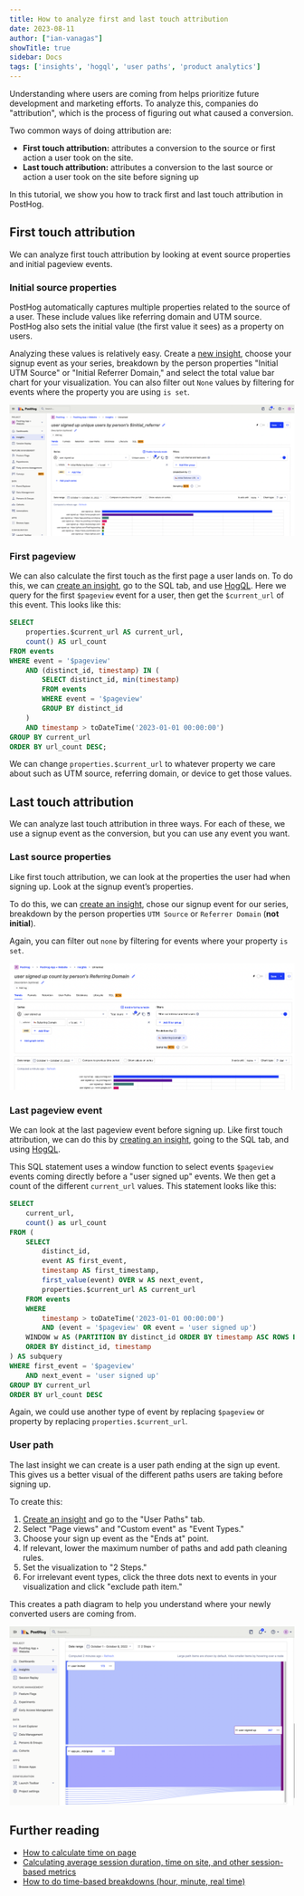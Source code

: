 ```yaml
---
title: How to analyze first and last touch attribution
date: 2023-08-11
author: ["ian-vanagas"]
showTitle: true
sidebar: Docs
tags: ['insights', 'hogql', 'user paths', 'product analytics']
---
```


Understanding where users are coming from helps prioritize future development and marketing efforts. To analyze this, companies do "attribution", which is the process of figuring out what caused a conversion. 

Two common ways of doing attribution are:

- **First touch attribution:** attributes a conversion to the source or first action a user took on the site.
- **Last touch attribution:** attributes a conversion to the last source or action a user took on the site before signing up

In this tutorial, we show you how to track first and last touch attribution in PostHog.

## First touch attribution

We can analyze first touch attribution by looking at event source properties and initial pageview events.

### Initial source properties

PostHog automatically captures multiple properties related to the source of a user. These include values like referring domain and UTM source. PostHog also sets the initial value (the first value it sees) as a property on users.

Analyzing these values is relatively easy. Create a [new insight](https://app.posthog.com/insights/new), choose your signup event as your series, breakdown by the person properties "Initial UTM Source" or "Initial Referrer Domain," and select the total value bar chart for your visualization. You can also filter out `None` values by filtering for events where the property you are using `is set`.

![Initial properties](../images/tutorials/first-last-touch-attribution/initial.png)

### First pageview

We can also calculate the first touch as the first page a user lands on. To do this, we can [create an insight](https://app.posthog.com/insights/new), go to the SQL tab, and use [HogQL](/docs/hogql). Here we query for the first `$pageview` event for a user, then get the `$current_url` of this event. This looks like this:

```sql
SELECT 
    properties.$current_url AS current_url,
    count() AS url_count
FROM events
WHERE event = '$pageview'
    AND (distinct_id, timestamp) IN (
        SELECT distinct_id, min(timestamp)
        FROM events
        WHERE event = '$pageview'
        GROUP BY distinct_id
    )
    AND timestamp > toDateTime('2023-01-01 00:00:00')
GROUP BY current_url
ORDER BY url_count DESC;
```

We can change `properties.$current_url` to whatever property we care about such as UTM source, referring domain, or device to get those values.

## Last touch attribution

We can analyze last touch attribution in three ways. For each of these, we use a signup event as the conversion, but you can use any event you want. 

### Last source properties

Like first touch attribution, we can look at the properties the user had when signing up. Look at the signup event’s properties. 

To do this, we can [create an insight](https://app.posthog.com/insights/new), chose our signup event for our series, breakdown by the person properties `UTM Source` or `Referrer Domain` (**not initial**). 

Again, you can filter out `none` by filtering for events where your property `is set`.

![Referrer property](../images/tutorials/first-last-touch-attribution/referrer.png)

### Last pageview event

We can look at the last pageview event before signing up. Like first touch attribution, we can do this by [creating an insight](https://app.posthog.com/insights/new), going to the SQL tab, and using [HogQL](/docs/hogql). 

This SQL statement uses a window function to select events `$pageview` events coming directly before a "user signed up" events. We then get a count of the different `current_url` values. This statement looks like this:

```sql
SELECT
    current_url,
    count() as url_count
FROM (
    SELECT 
        distinct_id,
        event AS first_event,
        timestamp AS first_timestamp,
        first_value(event) OVER w AS next_event,
        properties.$current_url AS current_url
    FROM events
    WHERE 
        timestamp > toDateTime('2023-01-01 00:00:00') 
        AND (event = '$pageview' OR event = 'user signed up')
    WINDOW w AS (PARTITION BY distinct_id ORDER BY timestamp ASC ROWS BETWEEN 1 FOLLOWING AND 1 FOLLOWING)
    ORDER BY distinct_id, timestamp
) AS subquery
WHERE first_event = '$pageview'
    AND next_event = 'user signed up'
GROUP BY current_url
ORDER BY url_count DESC
```

Again, we could use another type of event by replacing `$pageview` or property by replacing `properties.$current_url`.

### User path

The last insight we can create is a user path ending at the sign up event. This gives us a better visual of the different paths users are taking before signing up.

To create this:

1. [Create an insight](https://app.posthog.com/insights/new) and go to the "User Paths" tab. 
2. Select "Page views" and "Custom event" as "Event Types."
3. Choose your sign up event as the "Ends at" point.
4. If relevant, lower the maximum number of paths and add path cleaning rules.
5. Set the visualization to "2 Steps."
6. For irrelevant event types, click the three dots next to events in your visualization and click "exclude path item."

This creates a path diagram to help you understand where your newly converted users are coming from.

![User path](../images/tutorials/first-last-touch-attribution/path.png)

## Further reading

- [How to calculate time on page](/tutorials/time-on-page)
- [Calculating average session duration, time on site, and other session-based metrics](/tutorials/session-metrics)
- [How to do time-based breakdowns (hour, minute, real time)](/tutorials/time-breakdowns)